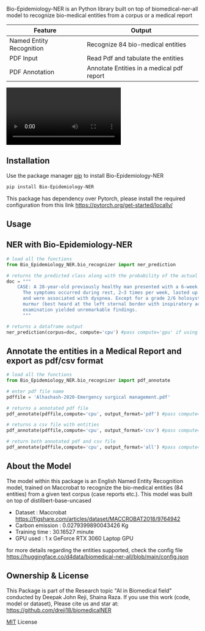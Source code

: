 Bio-Epidemiology-NER is an Python library built on top of biomedical-ner-all model to recognize bio-medical entities from a corpus or a medical report

| Feature  | Output  |
|---|---|
| Named Entity Recognition | Recognize 84 bio-medical entities |
| PDF Input | Read Pdf and tabulate the entities|
| PDF Annotation | Annotate Entities in a medical pdf report|

![ner](output/Biomedical-NER-Gif.mkv)

## Installation

Use the package manager [pip](https://pip.pypa.io/en/stable/) to install Bio-Epidemiology-NER

```bash
pip install Bio-Epidemiology-NER
```

This package has dependency over Pytorch, please install the required configuration from this link https://pytorch.org/get-started/locally/

## Usage

## NER with Bio-Epidemiology-NER
```python
# load all the functions
from Bio_Epidemiology_NER.bio_recognizer import ner_prediction

# returns the predicted class along with the probability of the actual EnvBert model
doc = """
	CASE: A 28-year-old previously healthy man presented with a 6-week history of palpitations. 
      The symptoms occurred during rest, 2–3 times per week, lasted up to 30 minutes at a time 
      and were associated with dyspnea. Except for a grade 2/6 holosystolic tricuspid regurgitation 
      murmur (best heard at the left sternal border with inspiratory accentuation), physical 
      examination yielded unremarkable findings.
      """

# returns a dataframe output
ner_prediction(corpus=doc, compute='cpu') #pass compute='gpu' if using gpu

```

## Annotate the entities in a Medical Report and export as pdf/csv format 
```python
# load all the functions
from Bio_Epidemiology_NER.bio_recognizer import pdf_annotate

# enter pdf file name
pdffile = 'Alhashash-2020-Emergency surgical management.pdf'

# returns a annotated pdf file
pdf_annotate(pdffile,compute='cpu', output_format='pdf') #pass compute='gpu' if using gpu

# returns a csv file with entities
pdf_annotate(pdffile,compute='cpu', output_format='csv') #pass compute='gpu' if using gpu

# return both annotated pdf and csv file
pdf_annotate(pdffile,compute='cpu', output_format='all') #pass compute='gpu' if using gpu

```


## About the Model
The model within this package is an English Named Entity Recognition model, trained on Maccrobat to recognize the bio-medical entities (84 entities) from a given text corpus (case reports etc.). This model was built on top of distilbert-base-uncased

- Dataset : Maccrobat https://figshare.com/articles/dataset/MACCROBAT2018/9764942
- Carbon emission : 0.0279399890043426 Kg
- Training time : 30.16527 minute
- GPU used : 1 x GeForce RTX 3060 Laptop GPU

for more details regarding the entities supported, check the config file https://huggingface.co/d4data/biomedical-ner-all/blob/main/config.json

## Ownership & License
This Package is part of the Research topic "AI in Biomedical field" conducted by Deepak John Reji, Shaina Raza. If you use this work (code, model or dataset),
Please cite us and star at: https://github.com/dreji18/biomedicalNER

[MIT](https://choosealicense.com/licenses/mit/) License
